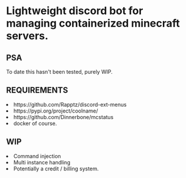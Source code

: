 <h1>Lightweight discord bot for managing containerized minecraft servers.</h1>
<h2>PSA</h2>
<p>To date this hasn't been tested, purely WIP.</p>
<h2>REQUIREMENTS</h2>
<li>https://github.com/Rapptz/discord-ext-menus</li>
<li>https://pypi.org/project/coolname/</li>
<li>https://github.com/Dinnerbone/mcstatus</li>
<li>docker of course.</li>

<h2>WIP</h2>
<li>Command injection</li>
<li>Multi instance handling</li>
<li>Potentially a credit / billing system.</li>
